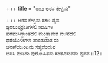 +++
title = "೦೧೨ ಅರಸ ಕೇಳ್ವನು"

+++
ಅರಸ ಕೇಳ್ವನು ಸಕಲ ದೈವ  
ಜ್ಞರಲುಪಶ್ರುತಿಗಳಲಿ ಋಷಿಗಳ  
ಪರಮಸಿದ್ಧಾಂತದಲಿ ಮಂತ್ರಾವೇಶ ವಚನದಲಿ   
ಧರೆಯೊಳೀಗಳು ಪಾಂಡುಸುತ ಸಂ  
ಚರಣೆಯುಂಟದು ಸತ್ಯವೆಂದುಪ  
ಚರಿಸಿ ನುಡಿದು ಪುರೋಹಿತನು ಸಂತವಿಸುವನು ನೃಪನ     ॥12॥
